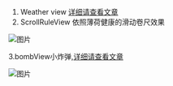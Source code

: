 
1. Weather view
[详细请查看文章](http://www.jianshu.com/p/2c9dc35f3aad)
2. ScrollRuleView 依照薄荷健康的滑动卷尺效果

![图片](https://github.com/fengivy/Weather/blob/master/app/src/main/res/drawable/a.gif)


3.bombView小炸弹,[详细请查看文章](http://www.jianshu.com/p/a622fa556c1b)

![图片](http://upload-images.jianshu.io/upload_images/837800-3301776994029a39.gif?imageMogr2/auto-orient/strip)
